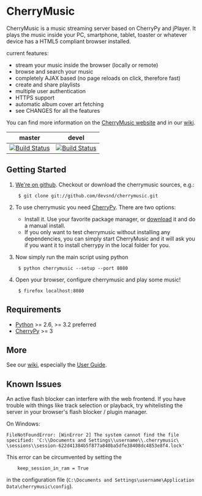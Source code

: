 CherryMusic
===========

CherryMusic is a music streaming server based on CherryPy and jPlayer.
It plays the music inside your PC, smartphone, tablet, toaster or whatever 
device has a HTML5 compliant browser installed.


current features:

  - stream your music inside the browser (locally or remote)
  - browse and search your music
  - completely AJAX based (no page reloads on click, therefore fast)
  - create and share playlists
  - multiple user authentication
  - HTTPS support
  - automatic album cover art fetching
  - see CHANGES for all the features
  
You can find more information on the [CherryMusic website](http://www.fomori.org/cherrymusic)
and in our [wiki](https://github.com/devsnd/cherrymusic/wiki).

master | devel
--- | --- 
[![Build Status](https://travis-ci.org/devsnd/cherrymusic.png?branch=master)](https://travis-ci.org/devsnd/cherrymusic) | [![Build Status](https://travis-ci.org/devsnd/cherrymusic.png?branch=devel)](https://travis-ci.org/devsnd/cherrymusic)
 



Getting Started
---------------

1. [We're on github](https://github.com/devsnd/cherrymusic). Checkout or download the cherrymusic sources, e.g.:

        $ git clone git://github.com/devsnd/cherrymusic.git
    
2. To use cherrymusic you need [CherryPy](http://www.cherrypy.org). There are two options:
    - Install it. Use your favorite package manager,
      or [download](http://download.cherrypy.org/cherrypy/3.2.2/) it and do a manual install.
    - If you only want to test cherrymusic without installing any dependencies, you
      can simply start CherryMusic and it will ask you if you want it to install
      cherrypy in the local folder for you.


3. Now simply run the main script using python

        $ python cherrymusic --setup --port 8080

4. Open your browser, configure cherrymusic and play some music!

        $ firefox localhost:8080
        
Requirements
------------
* [Python](http://python.org/download/releases/) >= 2.6, >= 3.2 preferred
* [CherryPy](http://www.cherrypy.org) >= 3


More
----

See our [wiki](https://github.com/devsnd/cherrymusic/wiki), 
especially the [User Guide](https://github.com/devsnd/cherrymusic/wiki/User-Guide).

Known Issues
------------

An active flash blocker can interfere with the web frontend. 
If you have trouble with things like track selection or playback, try whitelisting
the server in your browser's flash blocker / plugin manager.

On Windows:
```
FileNotFoundError: [WinError 2] The system cannot find the file specified: 'C:\\Documents and Settings\\username\\.cherrymusic\
\sessions\\session-622d41384b5f877a840ba5dfe38408dc4853e8f4.lock'
```
This error can be circumvented by setting the

        keep_session_in_ram = True

in the configuration file (`C:\Documents and Settings\username\Application Data\cherrymusic\config`).
